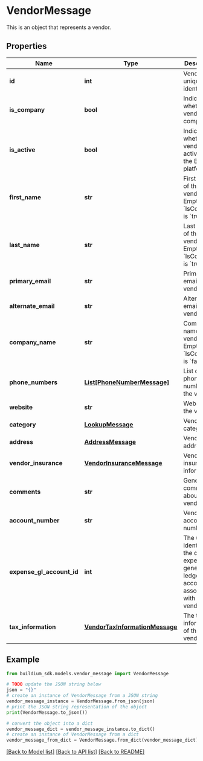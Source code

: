# VendorMessage

This is an object that represents a vendor.

## Properties

Name | Type | Description | Notes
------------ | ------------- | ------------- | -------------
**id** | **int** | Vendor unique identifier. | [optional] 
**is_company** | **bool** | Indicates whether the vendor is a company. | [optional] 
**is_active** | **bool** | Indicates whether the vendor is active within the Buildium platform. | [optional] 
**first_name** | **str** | First name of the vendor. Empty if &#x60;IsCompany&#x60; is &#x60;true&#x60;. | [optional] 
**last_name** | **str** | Last name of the vendor. Empty if &#x60;IsCompany&#x60; is &#x60;true&#x60;. | [optional] 
**primary_email** | **str** | Primary email for the vendor. | [optional] 
**alternate_email** | **str** | Alternate email for the vendor. | [optional] 
**company_name** | **str** | Company name for the vendor. Empty if &#x60;IsCompany&#x60; is &#x60;false&#x60; | [optional] 
**phone_numbers** | [**List[PhoneNumberMessage]**](PhoneNumberMessage.md) | List of phone numbers for the vendor. | [optional] 
**website** | **str** | Website of the vendor. | [optional] 
**category** | [**LookupMessage**](LookupMessage.md) | Vendor category. | [optional] 
**address** | [**AddressMessage**](AddressMessage.md) | Vendor address. | [optional] 
**vendor_insurance** | [**VendorInsuranceMessage**](VendorInsuranceMessage.md) | Vendor insurance information. | [optional] 
**comments** | **str** | General comments about the vendor. | [optional] 
**account_number** | **str** | Vendor account number. | [optional] 
**expense_gl_account_id** | **int** | The unique identifier of the default expense general ledger account to associate with the vendor. | [optional] 
**tax_information** | [**VendorTaxInformationMessage**](VendorTaxInformationMessage.md) | The tax information of the vendor. | [optional] 

## Example

```python
from buildium_sdk.models.vendor_message import VendorMessage

# TODO update the JSON string below
json = "{}"
# create an instance of VendorMessage from a JSON string
vendor_message_instance = VendorMessage.from_json(json)
# print the JSON string representation of the object
print(VendorMessage.to_json())

# convert the object into a dict
vendor_message_dict = vendor_message_instance.to_dict()
# create an instance of VendorMessage from a dict
vendor_message_from_dict = VendorMessage.from_dict(vendor_message_dict)
```
[[Back to Model list]](../README.md#documentation-for-models) [[Back to API list]](../README.md#documentation-for-api-endpoints) [[Back to README]](../README.md)


